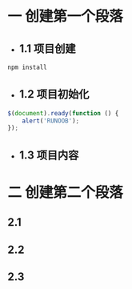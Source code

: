 
# 一 创建第一个段落
- ## 1.1 项目创建
```javascript
npm install
```
- ## 1.2 项目初始化
```javascript
$(document).ready(function () {
    alert('RUNOOB');
});
```
- ## 1.3 项目内容
# 二 创建第二个段落

## 2.1
## 2.2
## 2.3
